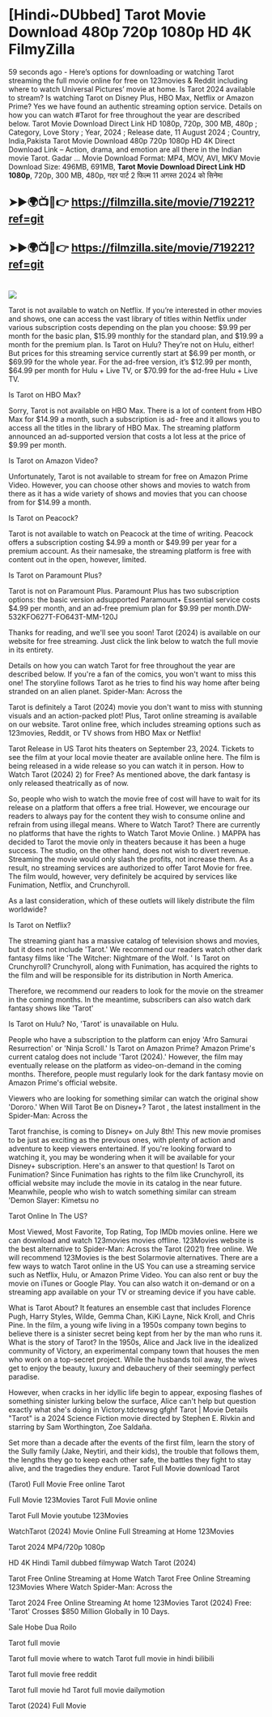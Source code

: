 # [Hindi~DUbbed] Tarot Movie Download 480p 720p 1080p HD 4K FilmyZilla


59 seconds ago - Here’s options for downloading or watching Tarot streaming the full movie online for free on 123movies & Reddit including where to watch Universal Pictures’ movie at home. Is Tarot 2024 available to stream? Is watching Tarot on Disney Plus, HBO Max, Netflix or Amazon Prime? Yes we have found an authentic streaming option service. Details on how you can watch #Tarot for free throughout the year are described below. Tarot Movie Download Direct Link HD 1080p, 720p, 300 MB, 480p ; Category, Love Story ; Year, 2024 ; Release date, 11 August 2024 ; Country, India,Pakista Tarot Movie Download 480p 720p 1080p HD 4K Direct Download Link – Action, drama, and emotion are all there in the Indian movie Tarot. Gadar ...
Movie Download Format: MP4, MOV, AVI, MKV
Movie Download Size: 496MB, 691MB, **Tarot Movie Download Direct Link HD 1080p**, 720p, 300 MB, 480p, गदर पार्ट 2 फिल्म 11 अगस्त 2024 को सिनेमा

## ➤►🌍📺📱👉   https://filmzilla.site/movie/719221?ref=git

## ➤►🌍📺📱👉   https://filmzilla.site/movie/719221?ref=git

#

<img src="https://image.tmdb.org/t/p/w780//oavbmL3iddJUmC8nQjL6bLHwAP4.jpg" />

Tarot is not available to watch on Netflix. If you’re interested in other movies and shows, one can access the vast library of titles within Netflix under various subscription costs depending on the plan you choose: $9.99 per month for the basic plan, $15.99 monthly for the standard plan, and $19.99 a month for the premium plan. Is Tarot on Hulu? They’re not on Hulu, either! But prices for this streaming service currently start at $6.99 per month, or $69.99 for the whole year. For the ad-free version, it’s $12.99 per month, $64.99 per month for Hulu + Live TV, or $70.99 for the ad-free Hulu + Live TV.

Is Tarot on HBO Max?

Sorry, Tarot is not available on HBO Max. There is a lot of content from HBO Max for $14.99 a month, such a subscription is ad- free and it allows you to access all the titles in the library of HBO Max. The streaming platform announced an ad-supported version that costs a lot less at the price of $9.99 per month.

Is Tarot on Amazon Video?

Unfortunately, Tarot is not available to stream for free on Amazon Prime Video. However, you can choose other shows and movies to watch from there as it has a wide variety of shows and movies that you can choose from for $14.99 a month.

Is Tarot on Peacock?

Tarot is not available to watch on Peacock at the time of writing. Peacock offers a subscription costing $4.99 a month or $49.99 per year for a premium account. As their namesake, the streaming platform is free with content out in the open, however, limited.

Is Tarot on Paramount Plus?

Tarot is not on Paramount Plus. Paramount Plus has two subscription options: the basic version adsupported Paramount+ Essential service costs $4.99 per month, and an ad-free premium plan for $9.99 per month.DW-532KFO627T-FO643T-MM-120J

Thanks for reading, and we'll see you soon! Tarot (2024) is available on our website for free streaming. Just click the link below to watch the full movie in its entirety.

Details on how you can watch Tarot for free throughout the year are described below. If you're a fan of the comics, you won't want to miss this one! The storyline follows Tarot as he tries to find his way home after being stranded on an alien planet. Spider-Man: Across the

Tarot is definitely a Tarot (2024) movie you don't want to miss with stunning visuals and an action-packed plot! Plus, Tarot online streaming is available on our website. Tarot online free, which includes streaming options such as 123movies, Reddit, or TV shows from HBO Max or Netflix!

Tarot Release in US Tarot hits theaters on September 23, 2024. Tickets to see the film at your local movie theater are available online here. The film is being released in a wide release so you can watch it in person. How to Watch Tarot (2024) 2) for Free? As mentioned above, the dark fantasy is only released theatrically as of now.

So, people who wish to watch the movie free of cost will have to wait for its release on a platform that offers a free trial. However, we encourage our readers to always pay for the content they wish to consume online and refrain from using illegal means. Where to Watch Tarot? There are currently no platforms that have the rights to Watch Tarot Movie Online. ) MAPPA has decided to Tarot the movie only in theaters because it has been a huge success. The studio, on the other hand, does not wish to divert revenue. Streaming the movie would only slash the profits, not increase them. As a result, no streaming services are authorized to offer Tarot Movie for free. The film would, however, very definitely be acquired by services like Funimation, Netflix, and Crunchyroll.

As a last consideration, which of these outlets will likely distribute the film worldwide?

Is Tarot on Netflix?

The streaming giant has a massive catalog of television shows and movies, but it does not include 'Tarot.' We recommend our readers watch other dark fantasy films like 'The Witcher: Nightmare of the Wolf. ' Is Tarot on Crunchyroll? Crunchyroll, along with Funimation, has acquired the rights to the film and will be responsible for its distribution in North America.

Therefore, we recommend our readers to look for the movie on the streamer in the coming months. In the meantime, subscribers can also watch dark fantasy shows like 'Tarot'

Is Tarot on Hulu? No, 'Tarot' is unavailable on Hulu.

People who have a subscription to the platform can enjoy 'Afro Samurai Resurrection' or 'Ninja Scroll.' Is Tarot on Amazon Prime? Amazon Prime's current catalog does not include 'Tarot (2024).' However, the film may eventually release on the platform as video-on-demand in the coming months. Therefore, people must regularly look for the dark fantasy movie on Amazon Prime's official website.

Viewers who are looking for something similar can watch the original show 'Dororo.' When Will Tarot Be on Disney+? Tarot , the latest installment in the Spider-Man: Across the

Tarot franchise, is coming to Disney+ on July 8th! This new movie promises to be just as exciting as the previous ones, with plenty of action and adventure to keep viewers entertained. If you're looking forward to watching it, you may be wondering when it will be available for your Disney+ subscription. Here's an answer to that question! Is Tarot on Funimation? Since Funimation has rights to the film like Crunchyroll, its official website may include the movie in its catalog in the near future. Meanwhile, people who wish to watch something similar can stream 'Demon Slayer: Kimetsu no

Tarot Online In The US?

Most Viewed, Most Favorite, Top Rating, Top IMDb movies online. Here we can download and watch 123movies movies offline. 123Movies website is the best alternative to Spider-Man: Across the Tarot (2021) free online. We will recommend 123Movies is the best Solarmovie alternatives. There are a few ways to watch Tarot online in the US You can use a streaming service such as Netflix, Hulu, or Amazon Prime Video. You can also rent or buy the movie on iTunes or Google Play. You can also watch it on-demand or on a streaming app available on your TV or streaming device if you have cable.

What is Tarot About? It features an ensemble cast that includes Florence Pugh, Harry Styles, Wilde, Gemma Chan, KiKi Layne, Nick Kroll, and Chris Pine. In the film, a young wife living in a 1950s company town begins to believe there is a sinister secret being kept from her by the man who runs it. What is the story of Tarot? In the 1950s, Alice and Jack live in the idealized community of Victory, an experimental company town that houses the men who work on a top-secret project. While the husbands toil away, the wives get to enjoy the beauty, luxury and debauchery of their seemingly perfect paradise.

However, when cracks in her idyllic life begin to appear, exposing flashes of something sinister lurking below the surface, Alice can't help but question exactly what she's doing in Victory.tdctewsg gfghf Tarot | Movie Details "Tarot" is a 2024 Science Fiction movie directed by Stephen E. Rivkin and starring by Sam Worthington, Zoe Saldaña.

Set more than a decade after the events of the first film, learn the story of the Sully family (Jake, Neytiri, and their kids), the trouble that follows them, the lengths they go to keep each other safe, the battles they fight to stay alive, and the tragedies they endure. Tarot Full Movie download Tarot

(Tarot) Full Movie Free online Tarot

Full Movie 123Movies Tarot Full Movie online

Tarot Full Movie youtube 123Movies

WatchTarot (2024) Movie Online Full Streaming at Home 123Movies

Tarot 2024 MP4/720p 1080p

HD 4K Hindi Tamil dubbed filmywap Watch Tarot (2024)

Tarot Free Online Streaming at Home Watch Tarot Free Online Streaming 123Movies Where Watch Spider-Man: Across the

Tarot 2024 Free Online Streaming At home 123Movies Tarot (2024) Free: 'Tarot' Crosses $850 Million Globally in 10 Days.

Sale Hobe Dua Roilo

Tarot full movie

Tarot full movie where to watch Tarot full movie in hindi bilibili

Tarot full movie free reddit

Tarot full movie hd Tarot full movie dailymotion

Tarot (2024) Full Movie